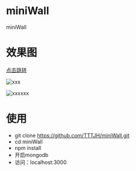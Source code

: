 # miniWall
miniWall

# 效果图

[点击跳转](http://139.9.115.248)

![xxx](http://139.9.115.248/imgs/miniwall1.png)

![xxxxxx](http://139.9.115.248/imgs/miniwall2.png)

# 使用
  * git clone https://github.com/TTTJH/miniWall.git
  * cd miniWall
  * npm install
  * 开启mongodb
  * 访问：localhost:3000
